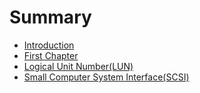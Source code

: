 # Summary

* [Introduction](README.md)
* [First Chapter](chapter1.md)
* [Logical Unit Number\(LUN\)](logic-unit-numberlun.md)
* [Small Computer System Interface\(SCSI\)](small-computer-system-interfacescsi.md)

